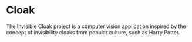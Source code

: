 # Cloak
The Invisible Cloak project is a computer vision application inspired by the concept of invisibility cloaks from popular culture, such as Harry Potter. 
